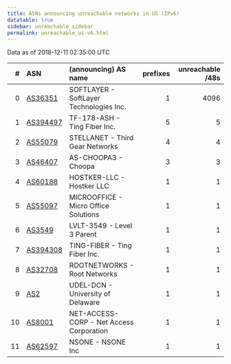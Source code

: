 ```yaml
---
title: ASNs announcing unreachable networks in US (IPv6)
datatable: true
sidebar: unreachable_sidebar
permalink: unreachable_us-v6.html
---
```


Data as of 2018-12-11 02:35:00 UTC


<div class="datatable-begin"></div>

|   # | ASN                                      | (announcing) AS name                     |   prefixes |   unreachable /48s |
|----:|:-----------------------------------------|:-----------------------------------------|-----------:|-------------------:|
|   0 | [AS36351](unreachable_AS36351-v6.html)   | SOFTLAYER - SoftLayer Technologies Inc.  |          1 |               4096 |
|   1 | [AS394497](unreachable_AS394497-v6.html) | TF-178-ASH - Ting Fiber Inc.             |          5 |                  5 |
|   2 | [AS55079](unreachable_AS55079-v6.html)   | STELLANET - Third Gear Networks          |          4 |                  4 |
|   3 | [AS46407](unreachable_AS46407-v6.html)   | AS-CHOOPA3 - Choopa                      |          3 |                  3 |
|   4 | [AS60188](unreachable_AS60188-v6.html)   | HOSTKER-LLC - Hostker LLC                |          1 |                  1 |
|   5 | [AS55097](unreachable_AS55097-v6.html)   | MICROOFFICE - Micro Office Solutions     |          1 |                  1 |
|   6 | [AS3549](unreachable_AS3549-v6.html)     | LVLT-3549 - Level 3 Parent               |          1 |                  1 |
|   7 | [AS394308](unreachable_AS394308-v6.html) | TING-FIBER - Ting Fiber Inc.             |          1 |                  1 |
|   8 | [AS32708](unreachable_AS32708-v6.html)   | ROOTNETWORKS - Root Networks             |          1 |                  1 |
|   9 | [AS2](unreachable_AS2-v6.html)           | UDEL-DCN - University of Delaware        |          1 |                  1 |
|  10 | [AS8001](unreachable_AS8001-v6.html)     | NET-ACCESS-CORP - Net Access Corporation |          1 |                  1 |
|  11 | [AS62597](unreachable_AS62597-v6.html)   | NSONE - NSONE Inc                        |          1 |                  1 |

<div class="datatable-end"></div>